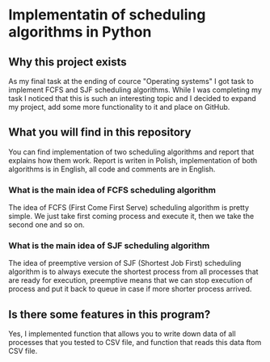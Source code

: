 # Implementatin of scheduling algorithms in Python

## Why this project exists

As my final task at the ending of cource "Operating systems" I got task to implement FCFS and SJF scheduling algorithms. While I was completing my task I noticed that
this is such an interesting topic and I decided to expand my project, add some more functionality to it and place on GitHub.

## What you will find in this repository

You can find implementation of two scheduling algorithms and report that explains how them work. Report is writen in Polish, implementation of both algorithms is in English,
all code and comments are in English.

### What is the main idea of FCFS scheduling algorithm

The idea of FCFS (First Come First Serve) scheduling algorithm is pretty simple. We just take first coming process and execute it, then we take the second one and so on.

### What is the main idea of SJF scheduling algorithm

The idea of preemptive version of SJF (Shortest Job First) scheduling algorithm is to always execute the shortest process from all processes that are ready for execution, preemptive
means that we can stop execution of process and put it back to queue in case if more shorter process arrived.

## Is there some features in this program?

Yes, I implemented function that allows you to write down data of all processes that you tested to CSV file, and function that reads this data ftom CSV file.
